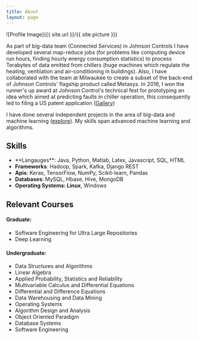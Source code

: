 ```yaml
---
title: About
layout: page
---
```

![Profile Image]({{ site.url }}/{{ site.picture }})

<p>As part of big-data team (Connected Services) in Johnson Controls I have developed several map-reduce jobs (for problems like computing device run hours, finding hourly energy consumption statistics) to process Terabytes of data emitted from chillers (huge machines which regulate the heating, ventilation and air-conditioning in buildings). Also, I have collaborated with the team at Milwaukee to create a subset of the back-end of Johnson Controls' flagship product called Metasys. In 2016, I won the runner's up award at Johnson Control's technical fest for prototyping an idea which aimed at predicting faults in chiller operation, this consequently led to filing a US patent application (<a href="https://photos.app.goo.gl/btoSNNjzXyCrjLyA3">Gallery</a>)</p>

<p>I have done several independent projects in the area of big-data and machine learning
 (<a href="https://photos.app.goo.gl/btoSNNjzXyCrjLyA3">explore</a>). My skills span advanced machine learning and algorithms.</p>


<h2>Skills</h2>
<ul class="skill-list">
	<li>**Langauges**: Java, Python, Matlab, Latex, Javascript, SQL, HTML</li>
	<li><b>Frameworks</b>: Hadoop, Spark, Kafka, Django REST</li>
	<li><b>Apis</b>: Keras, TensorFlow, NumPy, Scikit-learn, Pandas</li>
	<li><b>Databases</b>: MySQL, Hbase, Hive, MongoDB</li>
	<li><b>Operating Systems: Linux</b>, Windows</li>
</ul>

<h2>Relevant Courses</h2>
<h4>Graduate:</h4>
<ul>
    <li>Software Engineering for Ultra Large Repositories</li>
	<li>Deep Learning</li>
</ul>

<h4>Undergraduate:</h4>
<ul>
    <li>Data Structures and Algorithms</li>
    <li>Linear Algebra</li>
    <li>Applied Probability, Statistics and Reliability</li>
    <li>Multivariable Calculus and Differential Equations</li>
    <li>Differential and Difference Equations</li>
    <li>Data Warehousing and Data Mining</li>
    <li>Operating Systems</li>
    <li>Algorithm Design and Analysis</li>
    <li>Object Oriented Paradigm</li>
    <li>Database Systems</li>
    <li>Software Engineering</li>
</ul>
